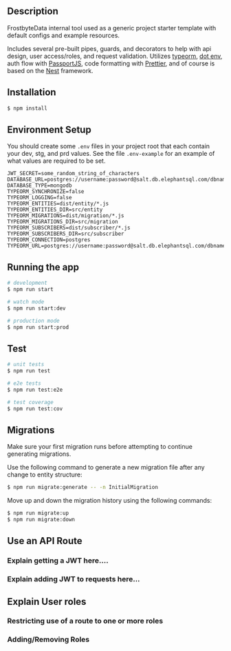 ## Description

FrostbyteData internal tool used as a generic project starter template with 
default configs and example resources.

Includes 
several pre-built pipes, guards, and decorators to help with api design, 
user access/roles, and request validation. 
Utilizes [typeorm](https://typeorm.io/), 
[dot env](https://github.com/motdotla/dotenv), 
auth flow with [PassportJS](https://www.passportjs.org/docs/),
code formatting with [Prettier](https://prettier.io/docs/en/index.html),
and of course is based on the [Nest](https://github.com/nestjs/nest) framework.

## Installation

```bash
$ npm install
```

## Environment Setup

You should create some `.env` files in your project root that each contain your dev, stg, and prd values. 
See the file `.env-example` for an example of what values are required to be set.
```dotenv
JWT_SECRET=some_random_string_of_characters
DATABASE_URL=postgres://username:password@salt.db.elephantsql.com/dbname
DATABASE_TYPE=mongodb
TYPEORM_SYNCHRONIZE=false
TYPEORM_LOGGING=false
TYPEORM_ENTITIES=dist/entity/*.js
TYPEORM_ENTITIES_DIR=src/entity
TYPEORM_MIGRATIONS=dist/migration/*.js
TYPEORM_MIGRATIONS_DIR=src/migration
TYPEORM_SUBSCRIBERS=dist/subscriber/*.js
TYPEORM_SUBSCRIBERS_DIR=src/subscriber
TYPEORM_CONNECTION=postgres
TYPEORM_URL=postgres://username:password@salt.db.elephantsql.com/dbname
```

## Running the app

```bash
# development
$ npm run start

# watch mode
$ npm run start:dev

# production mode
$ npm run start:prod
```

## Test

```bash
# unit tests
$ npm run test

# e2e tests
$ npm run test:e2e

# test coverage
$ npm run test:cov
```


## Migrations

Make sure your first migration runs before attempting to continue generating migrations.

Use the following command to generate a new migration file after any change to entity structure:
```bash
$ npm run migrate:generate -- -n InitialMigration
```

Move up and down the migration history using the following commands:
```bash
$ npm run migrate:up
$ npm run migrate:down
```

## Use an API Route

### Explain getting a JWT here....
### Explain adding JWT to requests here...


## Explain User roles

### Restricting use of a route to one or more roles
### Adding/Removing Roles
